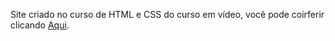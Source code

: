 Site criado no curso de HTML e CSS do curso em vídeo, você pode coirferir clicando <a href="https://angelicablirio.github.io/projeto-android/">Aqui</a>.
